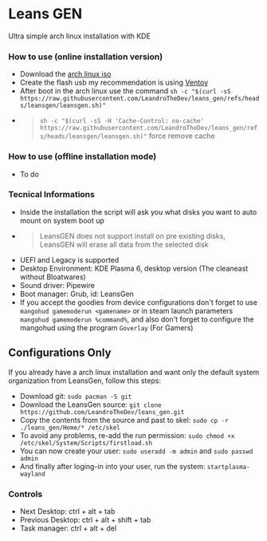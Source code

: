 # Leans GEN
Ultra simple arch linux installation with KDE

### How to use (online installation version)
- Download the [arch linux iso](https://archlinux.org/download/)
- Create the flash usb my recommendation is using [Ventoy](https://www.ventoy.net/en/download.html)
- After boot in the arch linux use the command ``sh -c "$(curl -sS https://raw.githubusercontent.com/LeandroTheDev/leans_gen/refs/heads/leansgen/leansgen.sh)"``
- > ``sh -c "$(curl -sS -H 'Cache-Control: no-cache' https://raw.githubusercontent.com/LeandroTheDev/leans_gen/refs/heads/leansgen/leansgen.sh)"`` force remove cache

### How to use (offline installation mode)
- To do

### Tecnical Informations
- Inside the installation the script will ask you what disks you want to auto mount on system boot up
- > LeansGEN does not support install on pre existing disks, LeansGEN will erase all data from the selected disk
- UEFI and Legacy is supported
- Desktop Environment: KDE Plasma 6, desktop version (The cleaneast without Bloatwares)
- Sound driver: Pipewire
- Boot manager: Grub, id: LeansGen
- If you accept the goodies from device configurations don't forget to use ``mangohud gamemoderun <gamename>`` or in steam launch parameters ``mangohud gamemoderun %command%``, and also don't forget to configure the mangohud using the program ``Goverlay`` (For Gamers)

## Configurations Only
If you already have a arch linux installation and want only the default system organization from LeansGen, follow this steps:

- Download git: ``sudo pacman -S git``
- Download the LeansGen source: ``git clone https://github.com/LeandroTheDev/leans_gen.git``
- Copy the contents from the source and past to skel: ``sudo cp -r ./leans_gen/Home/* /etc/skel``
- To avoid any problems, re-add the run permission: ``sudo chmod +x /etc/skel/System/Scripts/firstload.sh``
- You can now create your user: ``sudo useradd -m admin`` and ``sudo passwd admin``
- And finally after loging-in into your user, run the system: ``startplasma-wayland``

### Controls
- Next Desktop: ctrl + alt + tab
- Previous Desktop: ctrl + alt + shift + tab
- Task manager: ctrl + alt + del